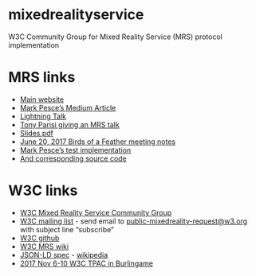 # mixedrealityservice
W3C Community Group for Mixed Reality Service (MRS) protocol implementation


# MRS links
* [Main website](https://mixedrealitysystem.org/)
* [Mark Pesce’s Medium Article](https://medium.com/ghvr/mixed-reality-service-ce469783fd68)
* [Lightning Talk](https://docs.google.com/presentation/d/1-0Y548vLlxpIByOvIgaE2QcEPf_z_hKXs3Kj8wO5eh8/edit#slide=id.g1856b96749_1_8)
* [Tony Parisi giving an MRS talk](https://www.youtube.com/watch?v=AXlFOPJqnEo)
* [Slides.pdf](https://www.w3.org/2016/06/vr-workshop/slides/mixed-reality-service.pdf)
* [June 20, 2017 Birds of a Feather meeting notes](https://medium.com/ghvr/mrs-rough-consensus-running-code-1c9da0ac4822)
* [Mark Pesce’s test implementation](https://mrs-server-local.glitch.me/)
* [And corresponding source code](https://glitch.com/edit/#!/mrs-server-local?path=my-folder/mrs.txt:3:48)

# W3C links
* [W3C Mixed Reality Service Community Group](https://www.w3.org/community/mixedreality/)
* [W3C mailing list](https://lists.w3.org/Archives/Public/public-mixedreality/) - send email to public-mixedreality-request@w3.org with subject line “subscribe”
* [W3C github](https://github.com/w3c/mixedreality)
* [W3C MRS wiki](https://www.w3.org/community/mixedreality/wiki/Main_Page)
* [JSON-LD spec](https://www.w3.org/TR/json-ld/) - [wikipedia](https://en.wikipedia.org/wiki/JSON-LD)
* [2017 Nov 6-10 W3C TPAC in Burlingame](https://www.w3.org/2017/11/TPAC/)
